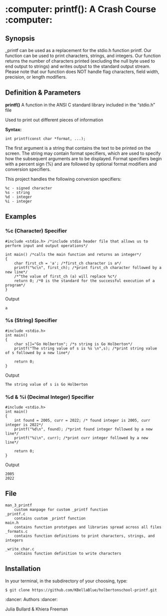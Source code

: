 <p align="center"> <h1> :computer: printf(): A Crash Course :computer: </h1> </p>


## Synopsis
_printf can be used as a replacement for the stdio.h function printf. Our function can be used to print characters, strings, and integers. Our function returns the number of characters printed (excluding the null byte used to end output to strings) and writes output to the standard output stream. Please note that our function does NOT handle flag characters, field width, precision, or length modifiers.


## Definition & Parameters
**printf()**
A function in the ANSI C standard library included in the “stdio.h” file
<p>Used to print out different pieces of information</p>


**Syntax:**
```
int printf(const char *format, ...);
```

<p>The first argument is a string that contains the text to be printed on the screen. The string may contain format specifiers, which are used to specify how the subsequent arguments are to be displayed. Format specifiers begin with a percent sign (%) and are followed by optional format modifiers and conversion specifiers.</p>


This project handles the following conversion specifiers:
```
%c - signed character
%s - string
%d - integer
%i - integer
```

## Examples

### %c (Character) Specifier
```
#include <stdio.h> /*include stdio header file that allows us to perform input and output operations*/

int main() /*calls the main function and returns an integer*/
{
	char first_ch = 'a'; /*first_ch character is a*/
	printf("%c\n", first_ch); /*print first_ch character followed by a new line*/
	/*^the value of first_ch (a) will replace %c*/
	return 0; /*0 is the standard for the successful execution of a program*/
}
```
Output
```
a
```

### %s (String) Specifier
```
#include <stdio.h>
int main()
{
	char s[]="Go Holberton"; /*s string is Go Holberton*/
	printf("The string value of s is %s \n",s); /*print string value of s followed by a new line*/
	
	return 0;
}
```
Output
```
The string value of s is Go Holberton
```


### %d & %i (Decimal Integer) Specifier 

```
#include <stdio.h> 
int main()
{
	int found = 2005, curr = 2022; /* found integer is 2005, curr integer is 2022*/
	printf("%d\n", found); /*print found integer followed by a new line*/
	printf("%i\n", curr); /*print curr integer followed by a new line*/
	
	return 0; 
}
```
Output
```
2005
2022
```

## File

```
man_3_printf
	custom manpage for custom _printf function
_printf.c
	contains custom _printf function
main.h
	contains function prototypes and libraries spread across all files
_formats.c
	contains function definitions to print characters, strings, and integers

_write_char.c
	contains function definition to write characters
```

## Installation

<p>In your terminal, in the subdirectory of your choosing, type: </p>

```
$ git clone https://github.com/KBellaBlue/holbertonschool-printf.git
```

<p>:dancer: Authors :dancer:</p>
<p>Julia Bullard & Khiera Freeman</p>
